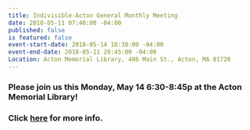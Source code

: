 ```yaml
---
title: Indivisible-Acton General Monthly Meeting
date: 2018-05-11 07:40:00 -04:00
published: false
is featured: false
event-start-date: 2018-05-14 18:30:00 -04:00
event-end-date: 2018-05-11 20:45:00 -04:00
Location: Acton Memorial Library, 486 Main St., Acton, MA 01720
---
```


### Please join us this Monday, May 14 6:30-8:45p at the Acton Memorial Library!  

### Click [here](https://www.facebook.com/events/2083646571921060/) for more info.